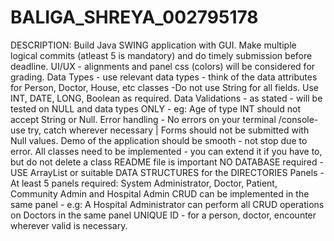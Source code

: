 # BALIGA_SHREYA_002795178

DESCRIPTION:
Build Java SWING application with GUI.
Make multiple  logical commits (atleast 5 is mandatory)  and do timely submission before deadline.
UI/UX - alignments and panel css (colors) will be considered for grading.
Data Types - use relevant data types - think of the data attributes for Person, Doctor, House, etc classes -Do not use String for all fields. Use INT, DATE, LONG, Boolean as required.
Data Validations - as stated - will be tested on NULL and data types ONLY - eg: Age of type INT should not accept String or Null.
Error handling - No errors on your terminal /console- use try, catch wherever necessary | Forms should not be submitted with Null values.
Demo of the application should be smooth - not stop due to error.
All classes need to be implemented - you can extend it if you have to, but do not delete a class
README file is important
NO DATABASE required - USE ArrayList or suitable DATA STRUCTURES for the DIRECTORIES
Panels - At least 5 panels required: System Administrator, Doctor, Patient, Community Admin and Hospital Admin
CRUD can be implemented in the same panel - e.g: A Hospital Administrator can perform all CRUD operations on Doctors in the same panel
UNIQUE ID - for a person, doctor, encounter wherever valid is necessary.



